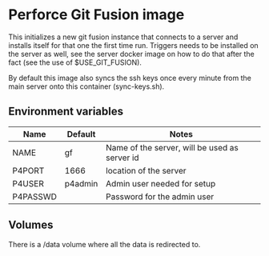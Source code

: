 # Perforce Git Fusion image

This initializes a new git fusion instance that connects to a server and installs itself for that one the first time run. Triggers needs to be installed on the server as well, see the server docker image on how to do that after the fact (see the use of $USE_GIT_FUSION).

By default this image also syncs the ssh keys once every minute from the main server onto this container (sync-keys.sh).

## Environment variables

|Name         |Default       |Notes                                          |
|-------------|--------------|-----------------------------------------------|
|NAME         |gf            |Name of the server, will be used as server id  |
|P4PORT       |1666          |location of the server                         |
|P4USER       |p4admin       |Admin user needed for setup                    |
|P4PASSWD     |              |Password for the admin user                    |

## Volumes

There is a /data volume where all the data is redirected to.
